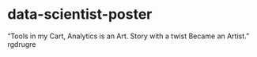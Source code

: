 # data-scientist-poster
“Tools in my Cart, Analytics is an Art. Story with a twist Became an Artist.”
rgdrugre
